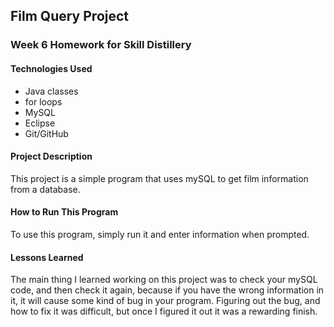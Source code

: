 ## Film Query Project

### Week 6 Homework for Skill Distillery

#### Technologies Used
* Java classes
* for loops
* MySQL
* Eclipse
* Git/GitHub

#### Project Description
This project is a simple program that uses mySQL to get film information from a database.

#### How to Run This Program
To use this program, simply run it and enter information when prompted. 

#### Lessons Learned
The main thing I learned working on this project was to check your mySQL code, and then check
it again, because if you have the wrong information in it, it will cause some kind of bug in
your program. Figuring out the bug, and how to fix it was difficult, but once I figured it out
it was a rewarding finish.